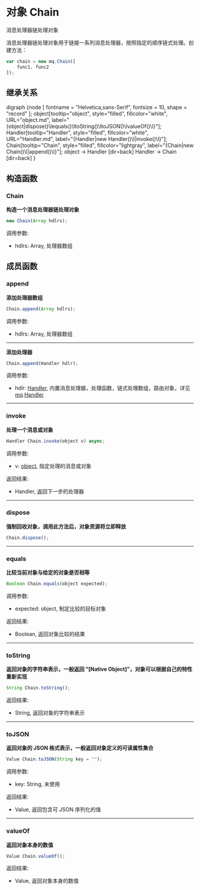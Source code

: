 # 对象 Chain
消息处理器链处理对象

消息处理器链处理对象用于链接一系列消息处理器，按照指定的顺序链式处理。创建方法：

```JavaScript
var chain = new mq.Chain([
    func1, func2
]);
```

## 继承关系
<dot>digraph {node [ fontname = "Helvetica,sans-Serif", fontsize = 10, shape = "record" ];
object[tooltip="object", style="filled", fillcolor="white", URL="object.md", label="{object|dispose()\lequals()\ltoString()\ltoJSON()\lvalueOf()\l}"];
Handler[tooltip="Handler", style="filled", fillcolor="white", URL="Handler.md", label="{Handler|new Handler()\l|invoke()\l}"];
Chain[tooltip="Chain", style="filled", fillcolor="lightgray", label="{Chain|new Chain()\l|append()\l}"];
object -> Handler [dir=back]
Handler -> Chain [dir=back]
}</dot>

## 构造函数
        
### Chain
**构造一个消息处理器链处理对象**

```JavaScript
new Chain(Array hdlrs);
```

调用参数:
* hdlrs: Array, 处理器数组

## 成员函数
        
### append
**添加处理器数组**

```JavaScript
Chain.append(Array hdlrs);
```

调用参数:
* hdlrs: Array, 处理器数组

--------------------------
**添加处理器**

```JavaScript
Chain.append(Handler hdlr);
```

调用参数:
* hdlr: [Handler](Handler.md), 内置消息处理器，处理函数，链式处理数组，路由对象，详见 [mq](../../module/ifs/mq.md).[Handler](Handler.md)

--------------------------
### invoke
**处理一个消息或对象**

```JavaScript
Handler Chain.invoke(object v) async;
```

调用参数:
* v: [object](object.md), 指定处理的消息或对象

返回结果:
* Handler, 返回下一步的处理器

--------------------------
### dispose
**强制回收对象，调用此方法后，对象资源将立即释放**

```JavaScript
Chain.dispose();
```

--------------------------
### equals
**比较当前对象与给定的对象是否相等**

```JavaScript
Boolean Chain.equals(object expected);
```

调用参数:
* expected: object, 制定比较的目标对象

返回结果:
* Boolean, 返回对象比较的结果

--------------------------
### toString
**返回对象的字符串表示，一般返回 "[Native Object]"，对象可以根据自己的特性重新实现**

```JavaScript
String Chain.toString();
```

返回结果:
* String, 返回对象的字符串表示

--------------------------
### toJSON
**返回对象的 JSON 格式表示，一般返回对象定义的可读属性集合**

```JavaScript
Value Chain.toJSON(String key = "");
```

调用参数:
* key: String, 未使用

返回结果:
* Value, 返回包含可 JSON 序列化的值

--------------------------
### valueOf
**返回对象本身的数值**

```JavaScript
Value Chain.valueOf();
```

返回结果:
* Value, 返回对象本身的数值

